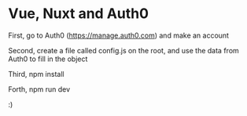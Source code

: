 # Vue, Nuxt and Auth0

First, go to Auth0 (https://manage.auth0.com) and make an account

Second, create a file called config.js on the root, and use the data from Auth0 to fill in the object

Third, npm install

Forth, npm run dev

:)
